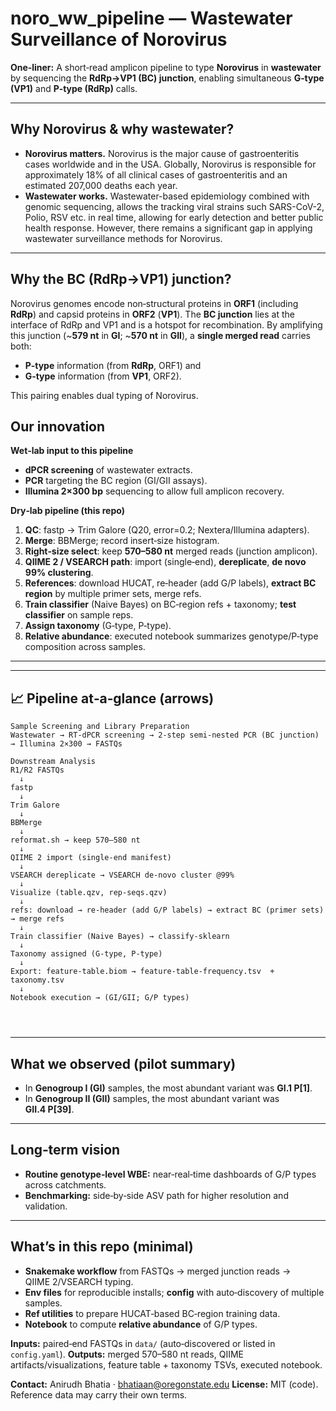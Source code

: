# noro\_ww\_pipeline — Wastewater Surveillance of Norovirus

**One‑liner:** A short‑read amplicon pipeline to type **Norovirus** in **wastewater** by sequencing the **RdRp→VP1 (BC) junction**, enabling simultaneous **G‑type (VP1)** and **P‑type (RdRp)** calls.

---

## Why Norovirus & why wastewater?

* **Norovirus matters.** Norovirus is the major cause of gastroenteritis cases worldwide and in the USA. Globally, Norovirus is responsible for approximately 18% of all clinical cases of gastroenteritis and an estimated 207,000 deaths each year. 
* **Wastewater works.** Wastewater-based epidemiology combined with genomic sequencing, allows the tracking viral strains such SARS-CoV-2, Polio, RSV etc. in real time, allowing for early detection and better public health response. However, there remains a significant gap in applying wastewater surveillance methods for Norovirus. 

---

## Why the **BC (RdRp→VP1) junction**?

Norovirus genomes encode non‑structural proteins in **ORF1** (including **RdRp**) and capsid proteins in **ORF2** (**VP1**). The **BC junction** lies at the interface of RdRp and VP1 and is a hotspot for recombination. By amplifying this junction (\~**579 nt** in **GI**; \~**570 nt** in **GII**), a **single merged read** carries both:

* **P‑type** information (from **RdRp**, ORF1) and
* **G‑type** information (from **VP1**, ORF2).

This pairing enables dual typing of Norovirus.




## Our innovation

**Wet‑lab input to this pipeline**

* **dPCR screening** of wastewater extracts.
* **PCR** targeting the BC region (GI/GII assays).
* **Illumina 2×300 bp** sequencing to allow full amplicon recovery.

**Dry‑lab pipeline (this repo)**

1. **QC**: fastp → Trim Galore (Q20, error=0.2; Nextera/Illumina adapters).
2. **Merge**: BBMerge; record insert‑size histogram.
3. **Right‑size select**: keep **570–580 nt** merged reads (junction amplicon).
4. **QIIME 2 / VSEARCH path**: import (single‑end), **dereplicate**, **de novo 99% clustering**.
5. **References**: download HUCAT, re‑header (add G/P labels), **extract BC region** by multiple primer sets, merge refs.
6. **Train classifier** (Naive Bayes) on BC‑region refs + taxonomy; **test classifier** on sample reps.
7. **Assign taxonomy** (G‑type, P‑type).
8. **Relative abundance**: executed notebook summarizes genotype/P‑type composition across samples.

---
---

## 📈 Pipeline at‑a‑glance (arrows)

```
Sample Screening and Library Preparation
Wastewater → RT‑dPCR screening → 2‑step semi‑nested PCR (BC junction) → Illumina 2×300 → FASTQs

Downstream Analysis
R1/R2 FASTQs
  ↓
fastp 
  ↓
Trim Galore 
  ↓
BBMerge 
  ↓
reformat.sh → keep 570–580 nt  
  ↓
QIIME 2 import (single‑end manifest)
  ↓
VSEARCH dereplicate → VSEARCH de‑novo cluster @99%
  ↓
Visualize (table.qzv, rep‑seqs.qzv)
  ↓
refs: download → re‑header (add G/P labels) → extract BC (primer sets) → merge refs
  ↓
Train classifier (Naive Bayes) → classify‑sklearn
  ↓
Taxonomy assigned (G‑type, P‑type)
  ↓
Export: feature‑table.biom → feature‑table‑frequency.tsv  +  taxonomy.tsv
  ↓
Notebook execution → (GI/GII; G/P types)




```

---


## What we observed (pilot summary)

* In **Genogroup I (GI)** samples, the most abundant variant was **GI.1 P\[1]**.
* In **Genogroup II (GII)** samples, the most abundant variant was **GII.4 P\[39]**.

---

## Long‑term vision

* **Routine genotype‑level WBE:** near‑real‑time dashboards of G/P types across catchments.
* **Benchmarking:** side‑by‑side ASV path for higher resolution and validation.

---

## What’s in this repo (minimal)

* **Snakemake workflow** from FASTQs → merged junction reads → QIIME 2/VSEARCH typing.
* **Env files** for reproducible installs; **config** with auto‑discovery of multiple samples.
* **Ref utilities** to prepare HUCAT‑based BC‑region training data.
* **Notebook** to compute **relative abundance** of G/P types.




**Inputs:** paired‑end FASTQs in `data/` (auto‑discovered or listed in `config.yaml`).
**Outputs:** merged 570–580 nt reads, QIIME artifacts/visualizations, feature table + taxonomy TSVs, executed notebook.



**Contact:** Anirudh Bhatia · [bhatiaan@oregonstate.edu](mailto:bhatiaan@oregonstate.edu)
**License:** MIT (code). Reference data may carry their own terms.
